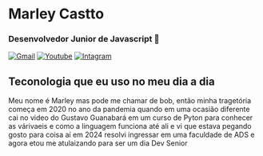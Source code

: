 <h1> Marley Castto </h1>

### Desenvolvedor Junior de Javascript 🤙

[![Gmail](https://img.shields.io/badge/Gmail-D14836?style=for-the-badge&logo=gmail&logoColor=white)](marleynascimento978@gmail.com) 
[![Youtube](https://img.shields.io/badge/YouTube-FF0000?style=for-the-badge&logo=youtube&logoColor=white)](https://www.youtube.com/@MarleyCastro_1) 
[![Intagram](https://img.shields.io/badge/Instagram-E4405F?style=for-the-badge&logo=instagram&logoColor=white)](https://www.instagram.com/marleycn_/)


## Teconologia que eu uso no meu dia a dia
Meu nome é Marley mas pode me chamar de bob, então minha tragetória começa em 2020 no ano da pandemia quando em uma ocasião diferente cai no video do Gustavo Guanabará em um curso de Pyton para conhecer as várivaeis e como a linguagem funciona até ali e vi que estava pegando gosto para coisa aí em 2024 resolvi ingressar em uma faculdade de ADS e agora etou me atulaizando para ser um dia Dev Senior 

